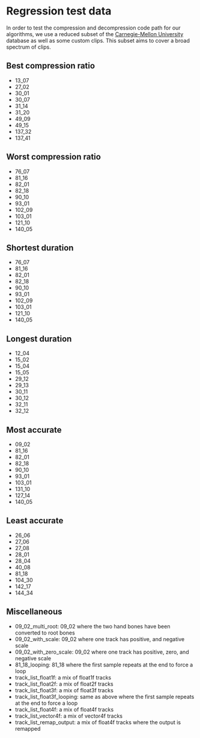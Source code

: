 # Regression test data

In order to test the compression and decompression code path for our algorithms, we use a reduced subset of the [Carnegie-Mellon University](https://github.com/nfrechette/acl/blob/develop/docs/cmu_performance.md) database as well as some custom clips. This subset aims to cover a broad spectrum of clips.

## Best compression ratio

*  13_07
*  27_02
*  30_01
*  30_07
*  31_14
*  31_20
*  49_09
*  49_15
*  137_32
*  137_41

## Worst compression ratio

*  76_07
*  81_16
*  82_01
*  82_18
*  90_10
*  93_01
*  102_09
*  103_01
*  121_10
*  140_05

## Shortest duration

*  76_07
*  81_16
*  82_01
*  82_18
*  90_10
*  93_01
*  102_09
*  103_01
*  121_10
*  140_05

## Longest duration

*  12_04
*  15_02
*  15_04
*  15_05
*  29_12
*  29_13
*  30_11
*  30_12
*  32_11
*  32_12

## Most accurate

*  09_02
*  81_16
*  82_01
*  82_18
*  90_10
*  93_01
*  103_01
*  131_10
*  127_14
*  140_05

## Least accurate

*  26_06
*  27_06
*  27_08
*  28_01
*  28_04
*  40_08
*  81_18
*  104_30
*  142_17
*  144_34

## Miscellaneous

*  09_02_multi_root: 09_02 where the two hand bones have been converted to root bones
*  09_02_with_scale: 09_02 where one track has positive, and negative scale
*  09_02_with_zero_scale: 09_02 where one track has positive, zero, and negative scale
*  81_18_looping: 81_18 where the first sample repeats at the end to force a loop
*  track_list_float1f: a mix of float1f tracks
*  track_list_float2f: a mix of float2f tracks
*  track_list_float3f: a mix of float3f tracks
*  track_list_float3f_looping: same as above where the first sample repeats at the end to force a loop
*  track_list_float4f: a mix of float4f tracks
*  track_list_vector4f: a mix of vector4f tracks
*  track_list_remap_output: a mix of float4f tracks where the output is remapped
